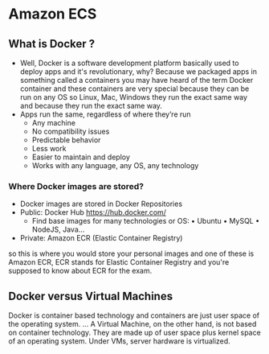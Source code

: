 # Amazon ECS
## What is Docker ?
* Well, Docker is a software development platform basically used to deploy apps and it's revolutionary, why? Because we packaged apps in something called a containers you may have heard of the term  Docker container and these containers are very special because they can be run on any OS so Linux, Mac, Windows they run the exact same way and because they run the exact same way.
* Apps run the same, regardless of where they’re run
  * Any machine
  * No compatibility issues
  * Predictable behavior
  * Less work
  * Easier to maintain and deploy
  * Works with any language, any OS, any technology
### Where Docker images are stored?
 * Docker images are stored in Docker Repositories
 * Public: Docker Hub https://hub.docker.com/ 
   * Find base images for many technologies or OS: • Ubuntu • MySQL • NodeJS, Java… 
 * Private: Amazon ECR (Elastic Container Registry)  
  
 so this is where you would store your personal images and one of these is Amazon ECR, ECR stands for Elastic Container Registry and you're supposed to know about ECR for the exam.  
 ## Docker versus Virtual Machines
 Docker is container based technology and containers are just user space of the operating system. ... A Virtual Machine, on the other hand, is not based on container technology. They are made up of user space plus kernel space of an operating system. Under VMs, server hardware is virtualized.
